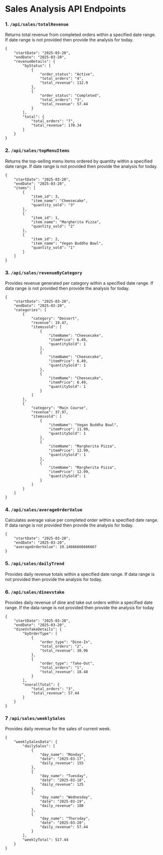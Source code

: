 # Sales Analysis API Endpoints

### 1. `/api/sales/totalRevenue`
Returns total revenue from completed orders within a specified date range. If date range is not provided then provide the analysis for today.

```
{
    "startDate": "2025-03-20",
    "endDate": "2025-03-20",
    "revenueDetails": {
        "byStatus": [
            {
                "order_status": "Active",
                "total_orders": "4",
                "total_revenue": 112.9
            },
            {
                "order_status": "Completed",
                "total_orders": "3",
                "total_revenue": 57.44
            }
        ],
        "total": {
            "total_orders": "7",
            "total_revenue": 170.34
        }
    }
}
```

### 2. `/api/sales/topMenuItems`
Returns the top-selling menu items ordered by quantity within a specified date range. If date range is not provided then provide the analysis for today.
```
{
    "startDate": "2025-03-20",
    "endDate": "2025-03-20",
    "items": [
        {
            "item_id": 3,
            "item_name": "Cheesecake",
            "quantity_sold": "3"
        },
        {
            "item_id": 1,
            "item_name": "Margherita Pizza",
            "quantity_sold": "2"
        },
        {
            "item_id": 2,
            "item_name": "Vegan Buddha Bowl",
            "quantity_sold": "1"
        }
    ]
}
```

### 3. `/api/sales/revenueByCategory`
Provides revenue generated per category within a specified date range. If data range is not provided then provide the analysis for today.
```
{
    "startDate": "2025-03-20",
    "endDate": "2025-03-20",
    "categories": [
        {
            "category": "Dessert",
            "revenue": 19.47,
            "itemssold": [
                {
                    "itemName": "Cheesecake",
                    "itemPrice": 6.49,
                    "quantitySold": 1
                },
                {
                    "itemName": "Cheesecake",
                    "itemPrice": 6.49,
                    "quantitySold": 1
                },
                {
                    "itemName": "Cheesecake",
                    "itemPrice": 6.49,
                    "quantitySold": 1
                }
            ]
        },
        {
            "category": "Main Course",
            "revenue": 37.97,
            "itemssold": [
                {
                    "itemName": "Vegan Buddha Bowl",
                    "itemPrice": 11.99,
                    "quantitySold": 1
                },
                {
                    "itemName": "Margherita Pizza",
                    "itemPrice": 12.99,
                    "quantitySold": 1
                },
                {
                    "itemName": "Margherita Pizza",
                    "itemPrice": 12.99,
                    "quantitySold": 1
                }
            ]
        }
    ]
}
```

### 4. `/api/sales/averageOrderValue`
Calculates average value per completed order within a specified date range. If data range is not provided then provide the analysis for today.
```
{
    "startDate": "2025-03-20",
    "endDate": "2025-03-20",
    "averageOrderValue": 19.14666666666667
}
```

### 5. `/api/sales/dailyTrend`
Provides daily revenue totals within a specified date range. If data range is not provided then provide the analysis for today.

### 6. `/api/sales/dinevstake`
Provides daily revenue of dine and take out orders within a specified date range. If the data range is not provided then provide the analysis for today
```
{
    "startDate": "2025-03-20",
    "endDate": "2025-03-20",
    "dineVsTakeDetails": {
        "byOrderType": [
            {
                "order_type": "Dine-In",
                "total_orders": "2",
                "total_revenue": 38.96
            },
            {
                "order_type": "Take-Out",
                "total_orders": "1",
                "total_revenue": 18.48
            }
        ],
        "overallTotal": {
            "total_orders": "3",
            "total_revenue": 57.44
        }
    }
}
```

### 7 `/api/sales/weeklySales`
Provides daily revenue for the sales of current week.
```
{
    "weeklySalesData": {
        "dailySales": [
            {
                "day_name": "Monday",
                "date": "2025-03-17",
                "daily_revenue": 155
            },
            {
                "day_name": "Tuesday",
                "date": "2025-03-18",
                "daily_revenue": 125
            },
            {
                "day_name": "Wednesday",
                "date": "2025-03-19",
                "daily_revenue": 180
            },
            {
                "day_name": "Thursday",
                "date": "2025-03-20",
                "daily_revenue": 57.44
            }
        ],
        "weeklyTotal": 517.44
    }
}
```

